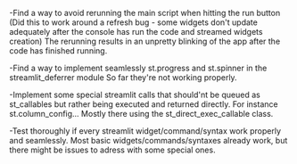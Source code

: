 -Find a way to avoid rerunning the main script when hitting the run button (Did this to work around a refresh bug - some widgets don't update adequately after the console has run the code and streamed widgets creation)
The rerunning results in an unpretty blinking of the app after the code has finished running.

-Find a way to implement seamlessly st.progress and st.spinner in the streamlit_deferrer module
So far they're not working properly.

-Implement some special streamlit calls that should'nt be queued as st_callables but rather being executed and returned directly. For instance st.column_config...
Mostly there using the st_direct_exec_callable class.

-Test thoroughly if every streamlit widget/command/syntax work properly and seamlessly.
Most basic widgets/commands/syntaxes already work, but there might be issues to adress with some special ones.
